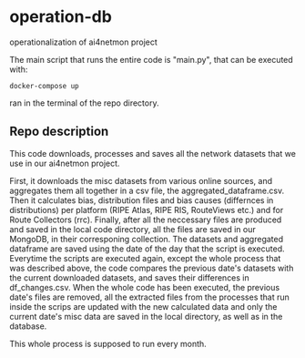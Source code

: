 # operation-db
operationalization of ai4netmon project

The main script that runs the entire code is "main.py", that can be executed with: 

  ```
docker-compose up
  ```
ran in the terminal of the repo directory. 

## Repo description

This code downloads, processes and saves all the network datasets that we use in our ai4netmon project.

First, it downloads the misc datasets from various online sources, and aggregates them all together in a csv file, the aggregated_dataframe.csv. Then it calculates bias, distribution files and 
bias causes (differnces in distributions) per platform (RIPE Atlas, RIPE RIS, RouteViews etc.) and for Route Collectors (rrc). Finally, after all the neccessary files are produced and saved in the 
local code directory, all the files are saved in our MongoDB, in their corresponing collection. 
The datasets and  aggregated dataframe are saved using the date of the day that the script is executed. Everytime the scripts are executed again, except the whole process that was described above, the code compares
the previous date's datasets with the current downloaded datasets, and saves their differences in df_changes.csv. When the whole code has been executed, the previous date's files are removed, all the extracted files from the processes
that run inside the scrips are updated with the new calculated data and only the current date's misc data are saved in the local directory, as well as in the database. 

This whole process is supposed to run every month. 
